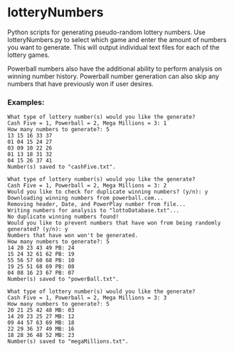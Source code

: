 # lotteryNumbers
Python scripts for generating pseudo-random lottery numbers. Use lotteryNumbers.py to select which game and enter the amount of numbers you want to generate. This will output individual text files for each of the lottery games.

Powerball numbers also have the additional ability to perform analysis on winning number history. Powerball number generation can also skip any numbers that have previously won if user desires.


### Examples:

```
What type of lottery number(s) would you like the generate?
Cash Five = 1, Powerball = 2, Mega Millions = 3: 1
How many numbers to generate?: 5
13 15 16 33 37
01 04 15 24 27
03 09 10 22 26
01 13 18 31 32
04 15 26 37 41
Number(s) saved to "cashFive.txt".
```
```
What type of lottery number(s) would you like the generate?
Cash Five = 1, Powerball = 2, Mega Millions = 3: 2
Would you like to check for duplicate winning numbers? (y/n): y
Downloading winning numbers from powerball.com...
Removing header, Date, and PowerPlay number from file...
Writing numbers for analysis to "lottoDatabase.txt"...
No duplicate winning numbers found!
Would you like to prevent numbers that have won from being randomly generated? (y/n): y
Numbers that have won won't be generated.
How many numbers to generate?: 5
14 20 23 43 49 PB: 24
15 24 32 61 62 PB: 19
55 56 57 60 68 PB: 10
19 25 51 68 69 PB: 08
04 08 16 23 67 PB: 07
Number(s) saved to "powerBall.txt".
```
```
What type of lottery number(s) would you like the generate?
Cash Five = 1, Powerball = 2, Mega Millions = 3: 3
How many numbers to generate?: 5
20 21 25 42 48 MB: 03
14 20 23 25 27 MB: 12
09 44 57 63 69 MB: 18
22 29 36 37 49 MB: 16
18 28 36 48 52 MB: 23
Number(s) saved to "megaMillions.txt".
```
